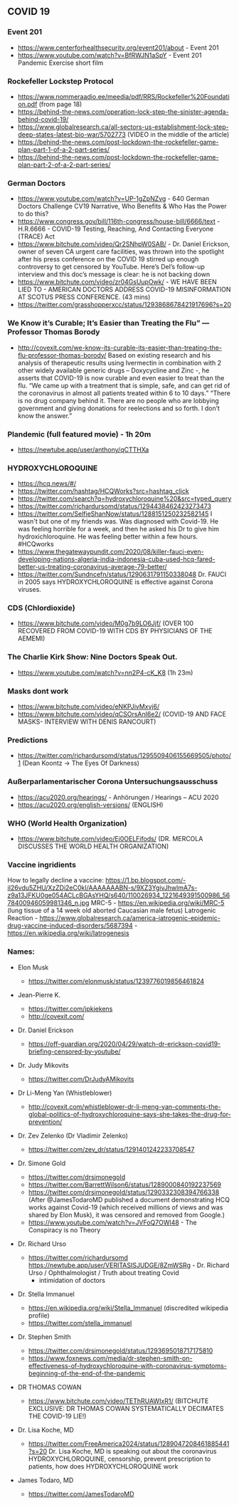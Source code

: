 ## COVID 19

### Event 201
  - https://www.centerforhealthsecurity.org/event201/about -  Event 201
  - https://www.youtube.com/watch?v=BfRWJN1aSpY - Event 201 Pandemic Exercise short film


### Rockefeller Lockstep Protocol
  - https://www.nommeraadio.ee/meedia/pdf/RRS/Rockefeller%20Foundation.pdf (from page 18)
  - https://behind-the-news.com/operation-lock-step-the-sinister-agenda-behind-covid-19/
  - https://www.globalresearch.ca/all-sectors-us-establishment-lock-step-deep-states-latest-bio-war/5702773 (VIDEO in the middle of the article)
  - https://behind-the-news.com/post-lockdown-the-rockefeller-game-plan-part-1-of-a-2-part-series/
  - https://behind-the-news.com/post-lockdown-the-rockefeller-game-plan-part-2-of-a-2-part-series/

### German Doctors
  - https://www.youtube.com/watch?v=UP-1gZpNZvg - 640 German Doctors Challenge CV19 Narrative, Who Benefits & Who Has the Power to do this?
  - https://www.congress.gov/bill/116th-congress/house-bill/6666/text - H.R.6666 - COVID-19 Testing, Reaching, And Contacting Everyone (TRACE) Act
  - https://www.bitchute.com/video/Qr2SNhpW0SAB/ - Dr. Daniel Erickson, owner of seven CA urgent care facilities, was thrown into the spotlight after his press conference on the COVID 19 stirred up enough controversy to get censored by YouTube. Here’s Del’s follow-up interview and this doc’s message is clear: he is not backing down
  - https://www.bitchute.com/video/zr04GsUupOwk/ - WE HAVE BEEN LIED TO - AMERICAN DOCTORS ADDRESS COVID-19 MISINFORMATION AT SCOTUS PRESS CONFERENCE. (43 mins)
  - https://twitter.com/grasshopperxcc/status/1293868678421917696?s=20


### We Know it’s Curable; It’s Easier than Treating the Flu” — Professor Thomas Borody
  - http://covexit.com/we-know-its-curable-its-easier-than-treating-the-flu-professor-thomas-borody/
  Based on existing research and his analysis of therapeutic results using Ivermectin in combination with 2 other widely available generic drugs – Doxycycline and Zinc -, he asserts that COVID-19 is now curable and even easier to treat than the flu.
  “We came up with a treatment that is simple, safe, and can get rid of the coronavirus in almost all patients treated within 6 to 10 days.”
  “There is no drug company behind it. There are no people who are lobbying government and giving donations for reelections and so forth. I don’t know the answer.”


### Plandemic (full featured movie) - 1h 20m
- https://newtube.app/user/anthony/qCTTHXa



### HYDROXYCHLOROQUINE
  - https://hcq.news/#/
  - https://twitter.com/hashtag/HCQWorks?src=hashtag_click
  - https://twitter.com/search?q=hydroxychloroquine%20&src=typed_query
  - https://twitter.com/richardursomd/status/1294438462423273473
  - https://twitter.com/SelfieShanNow/status/1288151250232582145
    I wasn't but one of my friends was. Was diagnosed with Covid-19. He was feeling horrible for a week, and then he asked his Dr to give him hydroxichloroquine. He was feeling better within a few hours. #HCQworks
  - https://www.thegatewaypundit.com/2020/08/killer-fauci-even-developing-nations-algeria-india-indonesia-cuba-used-hcq-fared-better-us-treating-coronavirus-average-79-better/
  - https://twitter.com/Sundncefn/status/1290631791150338048
    Dr. FAUCI in 2005 says HYDROXYCHLOROQUINE is effective against Corona viruses.

### CDS (Chlordioxide)
  - https://www.bitchute.com/video/M0g7b9LO6Jjf/ (OVER 100 RECOVERED FROM COVID-19 WITH CDS BY PHYSICIANS OF THE AEMEMI)

### The Charlie Kirk Show: Nine Doctors Speak Out.
  - https://www.youtube.com/watch?v=nn2P4-cK_K8 (1h 23m)


### Masks dont work
  - https://www.bitchute.com/video/eNKPJivMxvj6/
  - https://www.bitchute.com/video/qCSOrsAnI6e2/ (COVID-19 AND FACE MASKS- INTERVIEW WITH DENIS RANCOURT)


### Predictions
  - https://twitter.com/richardursomd/status/1295509406155669505/photo/1 (Dean Koontz -> The Eyes Of Darkness)




### Außerparlamentarischer Corona Untersuchungsausschuss
  - https://acu2020.org/hearings/ - Anhörungen / Hearings – ACU 2020
  - https://acu2020.org/english-versions/ (ENGLISH)


### WHO (World Health Organization)
  - https://www.bitchute.com/video/Ej0OELFifods/ (DR. MERCOLA DISCUSSES THE WORLD HEALTH ORGANIZATION)

### Vaccine ingridients
  How to legally decline a vaccine:
    https://1.bp.blogspot.com/-iI26vdu5ZHU/XzZDi2eC0kI/AAAAAAABN-s/9XZ3YgivJhwlmA7s-z9a13JFKU0ge054ACLcBGAsYHQ/s640/110026934_1221649391500986_5678400946059981346_n.jpg
  MRC-5
    - https://en.wikipedia.org/wiki/MRC-5 (lung tissue of a 14 week old aborted Caucasian male fetus)
  Latrogenic Reaction
    - https://www.globalresearch.ca/america-iatrogenic-epidemic-drug-vaccine-induced-disorders/5687394
    - https://en.wikipedia.org/wiki/Iatrogenesis



### Names:

  - Elon Musk
    - https://twitter.com/elonmusk/status/1239776019856461824

  - Jean-Pierre K.
    - https://twitter.com/jpkiekens
    - http://covexit.com/

  - Dr. Daniel Erickson
    - https://off-guardian.org/2020/04/29/watch-dr-erickson-covid19-briefing-censored-by-youtube/

  - Dr. Judy Mikovits
    - https://twitter.com/DrJudyAMikovits


  - Dr Li-Meng Yan (Whistleblower)
    - http://covexit.com/whistleblower-dr-li-meng-yan-comments-the-global-politics-of-hydroxychloroquine-says-she-takes-the-drug-for-prevention/

  - Dr. Zev Zelenko (Dr Vladimir Zelenko)
    - https://twitter.com/zev_dr/status/1291401242233708547

  - Dr. Simone Gold
    - https://twitter.com/drsimonegold
    - https://twitter.com/BarrettWilson6/status/1289000840192237569
    - https://twitter.com/drsimonegold/status/1290332308394766338 (After @JamesTodaroMD published a document demonstrating HCQ works against Covid-19 (which received millions of views and was shared by Elon Musk), it was censored and removed from Google.)
    - https://www.youtube.com/watch?v=JVFoQ7OWl48 - The Conspiracy is no Theory

  - Dr. Richard Urso
    - https://twitter.com/richardursomd
    https://newtube.app/user/VERITASISJUDGE/8ZmWSRg - Dr. Richard Urso / Ophthalmologist / Truth about treating Covid
      - intimidation of doctors

  - Dr. Stella Immanuel
    - https://en.wikipedia.org/wiki/Stella_Immanuel (discredited wikipedia profile)
    - https://twitter.com/stella_immanuel

  - Dr. Stephen Smith
    - https://twitter.com/drsimonegold/status/1293695018717175810
    - https://www.foxnews.com/media/dr-stephen-smith-on-effectiveness-of-hydroxychloroquine-with-coronavirus-symptoms-beginning-of-the-end-of-the-pandemic

  - DR THOMAS COWAN
    - https://www.bitchute.com/video/TEThRUAWIxR1/ (BITCHUTE EXCLUSIVE: DR THOMAS COWAN SYSTEMATICALLY DECIMATES THE COVID-19 LIE!)

  - Dr. Lisa Koche, MD
    - https://twitter.com/FreeAmerica2024/status/1289047208461885441?s=20 Dr. Lisa Koche, MD is speaking out about the coronavirus
      HYDROXYCHLOROQUINE, censorship, prevent prescription to patients, how does HYDROXYCHLOROQUINE work

  - James Todaro, MD
    - https://twitter.com/JamesTodaroMD
